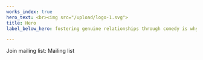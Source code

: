 ```yaml
---
works_index: true
hero_text: <br><img src="/upload/logo-1.svg">
title: Hero
label_below_hero: fostering genuine relationships through comedy is why we exist.

---
```

<Hero :text="$page.frontmatter.hero_text" />

Join mailing list: Mailing list

<WorksList />
